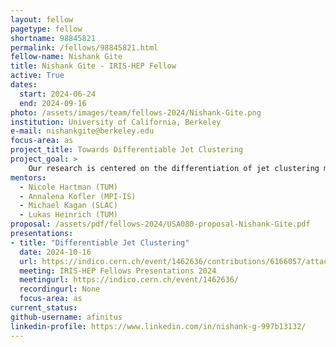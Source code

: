 ```yaml
---
layout: fellow
pagetype: fellow
shortname: 98845821
permalink: /fellows/98845821.html
fellow-name: Nishank Gite
title: Nishank Gite - IRIS-HEP Fellow
active: True
dates:
  start: 2024-06-24
  end: 2024-09-16
photo: /assets/images/team/fellows-2024/Nishank-Gite.png
institution: University of California, Berkeley
e-mail: nishankgite@berkeley.edu
focus-area: as
project_title: Towards Differentiable Jet Clustering
project_goal: >
    Our research is centered on the differentiation of jet clustering methods, which presents a key challenge in existing algorithms like anti-kt and the more recent qanti-kt. These conventional approaches yield distinct results, making them non-differentiable and creating significant hurdles for optimization through neural networks, especially in forward automatic differentiation and backpropagation. Our goals are to address this issue by converting discrete and deterministic clustering into a probabilistic framework through the use of expectations. We also aim to employ this framework in the context of neural networks for initial attempts at jet clustering optimization.
mentors:
  - Nicole Hartman (TUM)
  - Annalena Kofler (MPI-IS)
  - Michael Kagan (SLAC)
  - Lukas Heinrich (TUM)
proposal: /assets/pdf/fellows-2024/USA080-proposal-Nishank-Gite.pdf
presentations:
- title: "Differentiable Jet Clustering"
  date: 2024-10-16
  url: https://indico.cern.ch/event/1462636/contributions/6166057/attachments/2949385/5183918/IRISHEP%20Final%20Presentation%20-%20Differentiable%20Jet%20Clustering%20-%20Nishank%20Gite.pdf
  meeting: IRIS-HEP Fellows Presentations 2024
  meetingurl: https://indico.cern.ch/event/1462636/
  recordingurl: None
  focus-area: as
current_status:
github-username: afinitus
linkedin-profile: https://www.linkedin.com/in/nishank-g-997b13132/
---
```


